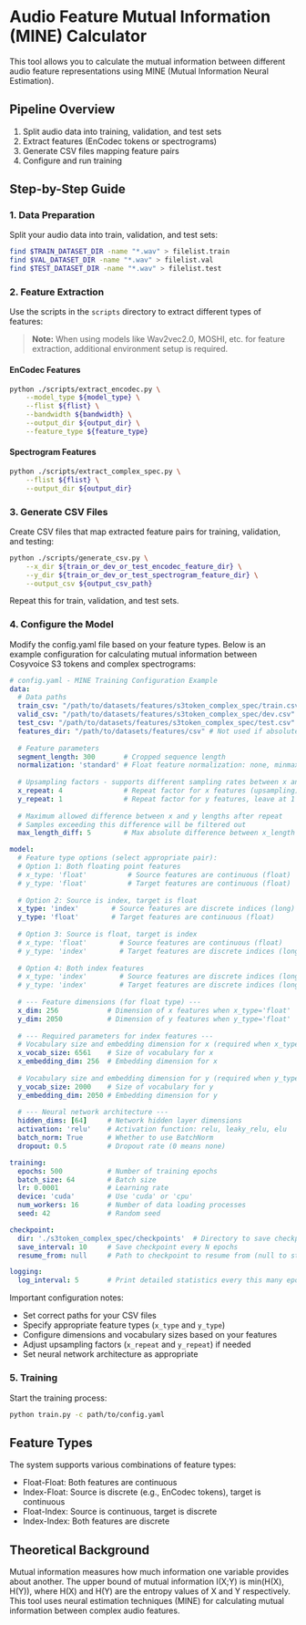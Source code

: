 # Audio Feature Mutual Information (MINE) Calculator

This tool allows you to calculate the mutual information between different audio feature representations using MINE (Mutual Information Neural Estimation).

## Pipeline Overview

1. Split audio data into training, validation, and test sets
2. Extract features (EnCodec tokens or spectrograms)
3. Generate CSV files mapping feature pairs
4. Configure and run training

## Step-by-Step Guide

### 1. Data Preparation

Split your audio data into train, validation, and test sets:

```bash
find $TRAIN_DATASET_DIR -name "*.wav" > filelist.train
find $VAL_DATASET_DIR -name "*.wav" > filelist.val
find $TEST_DATASET_DIR -name "*.wav" > filelist.test
```

### 2. Feature Extraction

Use the scripts in the `scripts` directory to extract different types of features:

> **Note:** When using models like Wav2vec2.0, MOSHI, etc. for feature extraction, additional environment setup is required.

#### EnCodec Features

```bash
python ./scripts/extract_encodec.py \
    --model_type ${model_type} \
    --flist ${flist} \
    --bandwidth ${bandwidth} \
    --output_dir ${output_dir} \
    --feature_type ${feature_type}
```

#### Spectrogram Features

```bash
python ./scripts/extract_complex_spec.py \
    --flist ${flist} \
    --output_dir ${output_dir}
```

### 3. Generate CSV Files

Create CSV files that map extracted feature pairs for training, validation, and testing:

```bash
python ./scripts/generate_csv.py \
    --x_dir ${train_or_dev_or_test_encodec_feature_dir} \
    --y_dir ${train_or_dev_or_test_spectrogram_feature_dir} \
    --output_csv ${output_csv_path}
```

Repeat this for train, validation, and test sets.

### 4. Configure the Model

Modify the config.yaml file based on your feature types. Below is an example configuration for calculating mutual information between Cosyvoice S3 tokens and complex spectrograms:

```yaml
# config.yaml - MINE Training Configuration Example
data:
  # Data paths
  train_csv: "/path/to/datasets/features/s3token_complex_spec/train.csv"
  valid_csv: "/path/to/datasets/features/s3token_complex_spec/dev.csv"
  test_csv: "/path/to/datasets/features/s3token_complex_spec/test.csv"
  features_dir: "/path/to/datasets/features/csv" # Not used if absolute paths are in CSVs
  
  # Feature parameters
  segment_length: 300       # Cropped sequence length
  normalization: 'standard' # Float feature normalization: none, minmax, standard, robust
  
  # Upsampling factors - supports different sampling rates between x and y
  x_repeat: 4               # Repeat factor for x features (upsampling), e.g., 10ms -> 20ms
  y_repeat: 1               # Repeat factor for y features, leave at 1 if no upsampling needed
  
  # Maximum allowed difference between x and y lengths after repeat
  # Samples exceeding this difference will be filtered out
  max_length_diff: 5        # Max absolute difference between x_length and y_length

model:
  # Feature type options (select appropriate pair):
  # Option 1: Both floating point features
  # x_type: 'float'          # Source features are continuous (float)
  # y_type: 'float'          # Target features are continuous (float)
  
  # Option 2: Source is index, target is float
  x_type: 'index'        # Source features are discrete indices (long)
  y_type: 'float'        # Target features are continuous (float)
  
  # Option 3: Source is float, target is index
  # x_type: 'float'        # Source features are continuous (float)
  # y_type: 'index'        # Target features are discrete indices (long)
  
  # Option 4: Both index features
  # x_type: 'index'        # Source features are discrete indices (long)
  # y_type: 'index'        # Target features are discrete indices (long)
  
  # --- Feature dimensions (for float type) ---
  x_dim: 256            # Dimension of x features when x_type='float'
  y_dim: 2050           # Dimension of y features when y_type='float'
  
  # --- Required parameters for index features ---
  # Vocabulary size and embedding dimension for x (required when x_type='index')
  x_vocab_size: 6561    # Size of vocabulary for x 
  x_embedding_dim: 256  # Embedding dimension for x
  
  # Vocabulary size and embedding dimension for y (required when y_type='index')
  y_vocab_size: 2000    # Size of vocabulary for y
  y_embedding_dim: 2050 # Embedding dimension for y
  
  # --- Neural network architecture ---
  hidden_dims: [64]     # Network hidden layer dimensions
  activation: 'relu'    # Activation function: relu, leaky_relu, elu
  batch_norm: True      # Whether to use BatchNorm
  dropout: 0.5          # Dropout rate (0 means none)

training:
  epochs: 500           # Number of training epochs
  batch_size: 64        # Batch size
  lr: 0.0001            # Learning rate
  device: 'cuda'        # Use 'cuda' or 'cpu'
  num_workers: 16       # Number of data loading processes
  seed: 42              # Random seed

checkpoint:
  dir: './s3token_complex_spec/checkpoints'  # Directory to save checkpoints
  save_interval: 10     # Save checkpoint every N epochs
  resume_from: null     # Path to checkpoint to resume from (null to start from scratch)

logging:
  log_interval: 5       # Print detailed statistics every this many epochs
```

Important configuration notes:
- Set correct paths for your CSV files
- Specify appropriate feature types (`x_type` and `y_type`)
- Configure dimensions and vocabulary sizes based on your features
- Adjust upsampling factors (`x_repeat` and `y_repeat`) if needed
- Set neural network architecture as appropriate

### 5. Training

Start the training process:

```bash
python train.py -c path/to/config.yaml
```

## Feature Types

The system supports various combinations of feature types:
- Float-Float: Both features are continuous
- Index-Float: Source is discrete (e.g., EnCodec tokens), target is continuous
- Float-Index: Source is continuous, target is discrete
- Index-Index: Both features are discrete

## Theoretical Background

Mutual information measures how much information one variable provides about another. The upper bound of mutual information I(X;Y) is min(H(X), H(Y)), where H(X) and H(Y) are the entropy values of X and Y respectively. This tool uses neural estimation techniques (MINE) for calculating mutual information between complex audio features.